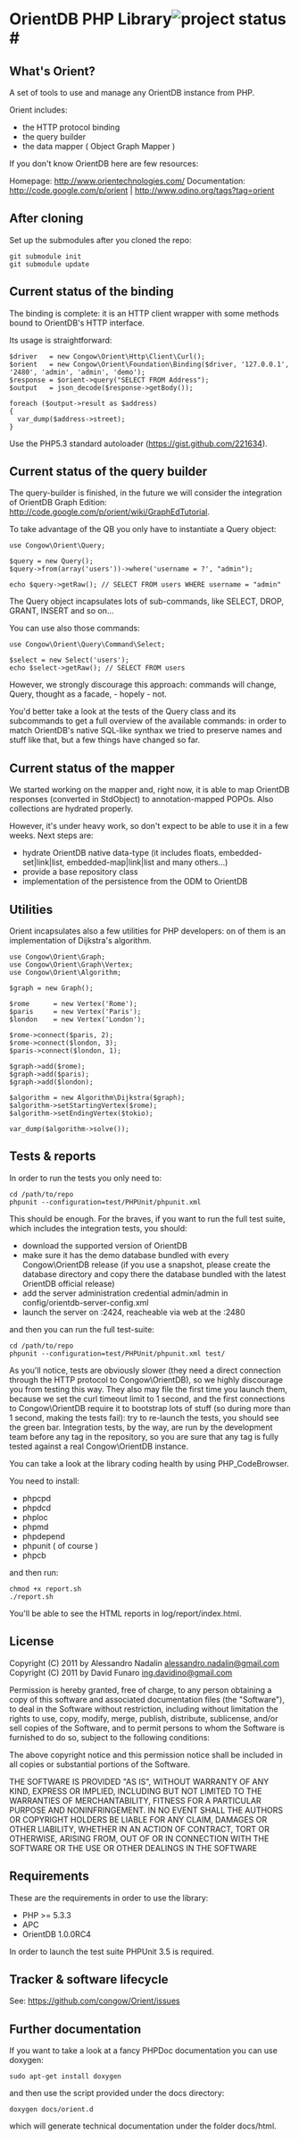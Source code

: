 # OrientDB PHP Library![project status](http://stillmaintained.com/odino/Orient.png)#

## What's Orient?

A set of tools to use and manage any OrientDB instance from PHP.

Orient includes:

* the HTTP protocol binding
* the query builder
* the data mapper ( Object Graph Mapper )


If you don't know OrientDB here are few resources:

Homepage: http://www.orientechnologies.com/
Documentation: http://code.google.com/p/orient | http://www.odino.org/tags?tag=orient

## After cloning

Set up the submodules after you cloned the repo:

    git submodule init
    git submodule update

## Current status of the binding

The binding is complete: it is an HTTP client wrapper with some methods bound to OrientDB's HTTP interface.

Its usage is straightforward:

    $driver   = new Congow\Orient\Http\Client\Curl();
    $orient   = new Congow\Orient\Foundation\Binding($driver, '127.0.0.1', '2480', 'admin', 'admin', 'demo');
    $response = $orient->query("SELECT FROM Address");
    $output   = json_decode($response->getBody());

    foreach ($output->result as $address)
    {
      var_dump($address->street);
    }

Use the PHP5.3 standard autoloader (https://gist.github.com/221634).


## Current status of the query builder

The query-builder is finished, in the future we will consider the integration of OrientDB
Graph Edition: http://code.google.com/p/orient/wiki/GraphEdTutorial.

To take advantage of the QB you only have to instantiate a Query object:

    use Congow\Orient\Query;
    
    $query = new Query();
    $query->from(array('users'))->where('username = ?', "admin");
    
    echo $query->getRaw(); // SELECT FROM users WHERE username = "admin"

The Query object incapsulates lots of sub-commands, like SELECT, DROP, GRANT, INSERT
and so on...

You can use also those commands:

    use Congow\Orient\Query\Command\Select;
    
    $select = new Select('users');
    echo $select->getRaw(); // SELECT FROM users


However, we strongly discourage this approach: commands will change, Query, thought as a facade, - hopely - not.

You'd better take a look at the tests of the Query class and its subcommands to get
a full overview of the available commands: in order to match OrientDB's native
SQL-like synthax we tried to preserve names and stuff like that, but a few things
have changed so far.

## Current status of the mapper

We started working on the mapper and, right now, it is able to map OrientDB responses (converted in StdObject) to annotation-mapped POPOs.
Also collections are hydrated properly.

However, it's under heavy work, so don't expect to be able to use it in a few weeks. Next steps are:

* hydrate OrientDB native data-type (it includes floats, embedded-set|link|list, embedded-map|link|list and many others...)
* provide a base repository class 
* implementation of the persistence from the ODM to OrientDB

## Utilities

Orient incapsulates also a few utilities for PHP developers: on of them is an implementation of Dijkstra's algorithm.

    use Congow\Orient\Graph;
    use Congow\Orient\Graph\Vertex;
    use Congow\Orient\Algorithm; 
    
    $graph = new Graph();
    
    $rome      = new Vertex('Rome');
    $paris     = new Vertex('Paris');
    $london    = new Vertex('London');
    
    $rome->connect($paris, 2);
    $rome->connect($london, 3);
    $paris->connect($london, 1);

    $graph->add($rome);
    $graph->add($paris);
    $graph->add($london);
    
    $algorithm = new Algorithm\Dijkstra($graph);
    $algorithm->setStartingVertex($rome);
    $algorithm->setEndingVertex($tokio);
    
    var_dump($algorithm->solve());

## Tests & reports

In order to run the tests you only need to:

    cd /path/to/repo
    phpunit --configuration=test/PHPUnit/phpunit.xml

This should be enough.
For the braves, if you want to run the full test suite, which includes the integration tests, you should:

* download the supported version of OrientDB
* make sure it has the demo database bundled with every Congow\OrientDB release (if you use a snapshot, please create the database directory and copy there the database bundled with the latest OrientDB official release)
* add the server administration credential admin/admin in config/orientdb-server-config.xml
* launch the server on :2424, reacheable via web at the :2480

and then you can run the full test-suite:

    cd /path/to/repo
    phpunit --configuration=test/PHPUnit/phpunit.xml test/

As you'll notice, tests are obviously slower (they need a direct connection through the HTTP protocol to Congow\OrientDB), so we highly discourage you from testing this way.
They also may file the first time you launch them, because we set the curl timeout limit to 1 second, and the first connections to Congow\OrientDB require it to bootstrap lots of stuff (so during more than 1 second, making the tests fail): try to re-launch the tests, you should see the green bar.
Integration tests, by the way, are run by the development team before any tag in the repository, so you are sure that any tag is fully tested against a real Congow\OrientDB instance.

You can take a look at the library coding health by using PHP_CodeBrowser.

You need to install:

* phpcpd
* phpdcd
* phploc
* phpmd
* phpdepend
* phpunit ( of course )
* phpcb

and then run:

    chmod +x report.sh
    ./report.sh

You'll be able to see the HTML reports in log/report/index.html.

## License

Copyright (C) 2011 by Alessandro Nadalin <alessandro.nadalin@gmail.com>
Copyright (C) 2011 by David Funaro <ing.davidino@gmail.com>

Permission is hereby granted, free of charge, to any person obtaining a copy
of this software and associated documentation files (the "Software"), to deal
in the Software without restriction, including without limitation the rights
to use, copy, modify, merge, publish, distribute, sublicense, and/or sell
copies of the Software, and to permit persons to whom the Software is
furnished to do so, subject to the following conditions:

The above copyright notice and this permission notice shall be included in
all copies or substantial portions of the Software.

THE SOFTWARE IS PROVIDED "AS IS", WITHOUT WARRANTY OF ANY KIND, EXPRESS OR
IMPLIED, INCLUDING BUT NOT LIMITED TO THE WARRANTIES OF MERCHANTABILITY,
FITNESS FOR A PARTICULAR PURPOSE AND NONINFRINGEMENT. IN NO EVENT SHALL THE
AUTHORS OR COPYRIGHT HOLDERS BE LIABLE FOR ANY CLAIM, DAMAGES OR OTHER
LIABILITY, WHETHER IN AN ACTION OF CONTRACT, TORT OR OTHERWISE, ARISING FROM,
OUT OF OR IN CONNECTION WITH THE SOFTWARE OR THE USE OR OTHER DEALINGS IN
THE SOFTWARE


## Requirements

These are the requirements in order to use the library:

* PHP >= 5.3.3
* APC
* OrientDB 1.0.0RC4

In order to launch the test suite PHPUnit 3.5 is required.

## Tracker & software lifecycle

See: https://github.com/congow/Orient/issues

## Further documentation

If you want to take a look at a fancy PHPDoc documentation you can use doxygen:

    sudo apt-get install doxygen

and then use the script provided under the docs directory:

    doxygen docs/orient.d

which will generate technical documentation under the folder docs/html.
